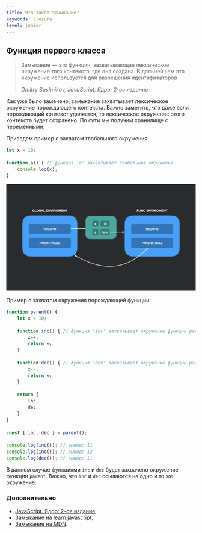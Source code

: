 ```yaml
---
title: Что такое замыкание?
keywords: closure
level: junior
---
```


## Функция первого класса

> Замыкание — это функция, захватывающая лексическое окружение того контекста, где она создана. В дальнейшем это окружение используется для разрешения идентификаторов
> 
> _Dmitry Soshnikov, JavaScript. Ядро: 2-ое издание_

Как уже было замечено, замыкание захватывает лексическое окружение порождающего контекста. Важно заметить, что даже если порождающий контекст удаляется, то лексическое окружение этого контекста будет сохранено.
По сути мы получим хранилище с переменными.

Приведем пример с захватом глобального окружения:

```js
let x = 10;

function a() { // функция 'a' захватывает глобальное окружение
    console.log(x);
}
```

![swark - js 004](img/closure-1.jpeg)

Пример с захватом окружения порождающей функции:

```js
function parent() {
    let x = 10;

    function inc() { // функция 'inc' захватывает окружение функции parent
        x++;
        return x;
    }

    function dec() { // функция 'dev' захватывает окружение функции parent
        x--;
        return x;
    }
    
    return {
        inc,
        dec
    }
}

const { inc, dec } = parent();

console.log(inc()); // вывод: 11
console.log(inc()); // вывод: 12
console.log(dec()); // вывод: 11
```

В данном случае функциями `inc` и `dec` будет захвачено окружение функции `parent`. Важно, что `inc` и `dec` ссылаются на одно и то же окружение.

### Дополнительно
- [JavaScript. Ядро: 2-ое издание](http://dmitrysoshnikov.com/ecmascript/javascript-the-core-2nd-edition-rus/#zamyikanie),
- [Замыкание на learn.javascript](https://learn.javascript.ru/closure),
- [Замыкание на MDN](https://developer.mozilla.org/ru/docs/Web/JavaScript/Closures).
